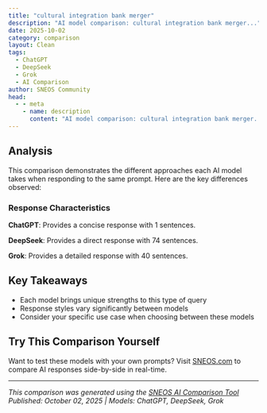 ```yaml
---
title: "cultural integration bank merger"
description: "AI model comparison: cultural integration bank merger..."
date: 2025-10-02
category: comparison
layout: Clean
tags:
  - ChatGPT
  - DeepSeek
  - Grok
  - AI Comparison
author: SNEOS Community
head:
  - - meta
    - name: description
      content: "AI model comparison: cultural integration bank merger..."
---
```


<ChatComparison
  title="cultural integration bank merger"
  prompt="cultural integration bank merger"
  :responses='{
    "ChatGPT": "Error calling OpenAI API.",
    "DeepSeek": "Of course. This is a critical topic. A bank merger is far more than a financial transaction; it\u0027s a fusion of two distinct corporate cultures. When cultural integration is mismanaged, it can lead to the failure of the entire merger, even if the financials are perfect.\n\nHere is a comprehensive breakdown of cultural integration in a bank merger, covering the challenges, strategies, and best practices.\n\n---\n\n### **The Core Challenge: Why Culture is the Make-or-Break Factor**\n\nBanks have deeply ingrained cultures shaped by their history, leadership, and business models. Common cultural dichotomies in mergers include:\n\n*   **Conservative vs. Entrepreneurial:** A traditional, risk-averse bank merging with an innovative, fast-moving fintech or challenger bank.\n*   **Sales-Driven vs. Service-Driven:** A bank focused on aggressive sales targets merging with one priding itself on deep, long-term client relationships.\n*   **Centralized vs. Decentralized:** A top-down, hierarchical institution merging with one that empowers local branches and teams.\n*   **Legacy vs. Modern:** A bank with older systems and a long-tenured workforce merging with a digitally-native, younger organization.\n\nWhen these cultures clash, the results are often:\n*   **Talent Drain:** Key employees leave, taking institutional knowledge and client relationships with them.\n*   **Low Morale \u0026 Productivity:** Uncertainty, \u0022us vs. them\u0022 mentalities, and resistance to change cripple efficiency.\n*   **Customer Attrition:** Inconsistent service and internal confusion lead to a poor customer experience.\n*   **Failure to Realize Synergies:** The projected cost savings and revenue enhancements never materialize due to internal friction.\n\n---\n\n### **A Phased Strategy for Successful Cultural Integration**\n\nSuccessful integration is a deliberate, ongoing process, not a one-time event.\n\n#### **Phase 1: Pre-Merger Due Diligence (The \u0022Discovery\u0022 Phase)**\n\n*   **Conduct a Cultural Assessment:** Don\u0027t guess. Use employee surveys, focus groups, and interviews to map the core values, behaviors, and working styles of both organizations.\n*   **Identify Cultural Risks \u0026 Synergies:** Where are the biggest potential clashes? Where are there surprising alignments? This must be a formal part of the merger feasibility analysis.\n*   **Develop the \u0022To-Be\u0022 Culture Vision:** Leadership must collaboratively define the desired culture of the combined entity. Is it a blend, or will one culture dominate? This vision must be clear and compelling.\n\n#### **Phase 2: Day 1 to 100 (The \u0022Execution\u0022 Phase)**\n\nThis is the most critical and volatile period.\n\n*   **Communicate Relentlessly:**\n    *   **Be Transparent:** Acknowledge the cultural differences openly. Explain the \u0022why\u0022 behind the merger and the vision for the future culture.\n    *   **Be Consistent:** Use multiple channels (town halls, intranet, emails, team meetings) to repeat the same core messages.\n    *   **Listen:** Create feedback mechanisms for employees to voice concerns and ask questions.\n\n*   **Establish Integration Teams:** Form cross-functional teams with members from *both* legacy organizations. Their mandate is to tackle integration challenges, fostering collaboration and breaking down silos.\n\n*   **Lead from the Front:**\n    *   **Executive Alignment:** The top leadership team must be unified and model the desired \u0022to-be\u0022 behaviors.\n    *   **Visible Leaders:** Managers and leaders should be highly visible, accessible, and actively managing their teams through the transition.\n\n*   **Make Symbolic and Structural Changes:**\n    *   **Branding \u0026 Office Space:** How will physical spaces and branding reflect the new entity?\n    *   **Performance Management:** Align performance metrics and incentives with the new cultural goals.\n    *   **Key Appointments:** Carefully select leaders for critical roles to demonstrate a commitment to the new culture (e.g., appointing a leader from the smaller bank to a key role can signal a true merger of equals).\n\n#### **Phase 3: 100 Days and Beyond (The \u0022Embedding\u0022 Phase)**\n\n*   **Align Systems and Processes:** Standardize HR policies, IT platforms, and operational procedures. Culture is baked into these daily routines.\n*   **Invest in Training and Development:** Roll out programs to build the new skills and mindsets required by the future state.\n*   **Celebrate Quick Wins:** Recognize and reward teams and individuals who exemplify the new culture and achieve integration milestones.\n*   **Measure and Adapt:** Continuously track cultural integration through pulse surveys, turnover rates, and employee engagement scores. Be prepared to adjust the approach.\n\n---\n\n### **Best Practices and Real-World Examples**\n\n#### **What to Do (Best Practices):**\n\n1.  **Start Early:** Culture work begins during due diligence, not after the deal is signed.\n2.  **Treat it as a Business Priority:** Assign a dedicated executive (e.g., a Chief Integration Officer) to own the cultural integration process.\n3.  **Be Fair and Equitable:** Avoid an \u0022acquirer vs. acquired\u0022 mentality. Use neutral language like \u0022legacy Bank A\u0022 and \u0022legacy Bank B.\u0022\n4.  **Focus on Customers:** Use the common goal of \u0022serving our customers better\u0022 as a unifying North Star.\n\n#### **What Not to Do (Common Pitfalls):**\n\n*   **Imposing a Culture:** Forcing one culture onto the other creates resentment and resistance.\n*   **Under-Communicating:** A communication vacuum will be filled with rumors and fear.\n*   **Ignoring the \u0022Soft Stuff\u0022:** Dismissing culture as \u0022fluffy\u0022 is the fastest way to derail the merger.\n*   **Rushing the Process:** Cultural integration takes years, not months.\n\n#### **Hypothetical Case Study: \u0022Legacy Trust Bank\u0022 merges with \u0022Finova Tech Bank\u0022**\n\n*   **Challenge:** Legacy Trust is conservative, hierarchical, and relationship-focused. Finova is agile, flat, and product-innovation-focused.\n*   **Successful Integration Strategy:**\n    *   **Vision:** Leadership defines the new culture as \u0022Relationship-Backed Innovation.\u0022\n    *   **Structure:** They create joint teams pairing Legacy\u0027s relationship managers with Finova\u0027s product developers to create new digital offerings for existing clients.\n    *   **Symbolism:** They adopt Finova\u0027s modern tech but keep the trusted Legacy Trust brand name.\n    *   **Training:** Legacy employees get training on agile methodologies; Finova employees get training on complex regulatory compliance.\n*   **Result:** The merged bank leverages its stable client base to rapidly deploy innovative products, capturing a new market segment.\n\n### **Conclusion**\n\nIn a bank merger, **culture is the operating system upon which the financial and strategic software runs.** A flawed or incompatible OS will cause the entire system to crash. A proactive, thoughtful, and well-resourced cultural integration plan is not an optional extra\u2014it is a fundamental requirement for achieving the promised value of the merger and building a thriving, unified institution for the future.",
    "Grok": "Cultural integration in the context of a bank merger refers to the process of blending the distinct corporate cultures, values, beliefs, and behaviors of two or more banking institutions into a cohesive and unified entity. Mergers and acquisitions (M\u0026A) in the banking sector often face significant challenges due to differences in organizational culture, which can impact employee morale, customer satisfaction, and overall success of the merger.\n\nHere are some key aspects and considerations for cultural integration during a bank merger:\n\n### 1. **Understanding Cultural Differences**\n   - **Assessment:** Before integration, both banks must assess their respective cultures, identifying similarities and differences in leadership styles, communication patterns, decision-making processes, and customer engagement approaches.\n   - **Values and Vision:** Determine whether the banks share a common vision and values (e.g., customer-centricity, innovation, or risk management) or if there are fundamental differences that need to be reconciled.\n\n### 2. **Importance of Cultural Integration**\n   - **Employee Retention and Engagement:** A lack of cultural alignment can lead to employee dissatisfaction, reduced productivity, and high turnover rates.\n   - **Customer Experience:** Cultural clashes can affect how employees interact with customers, potentially leading to inconsistent service or loss of trust.\n   - **Operational Efficiency:** Differences in work processes and attitudes can create friction, slowing down integration and synergy realization.\n\n### 3. **Strategies for Effective Cultural Integration**\n   - **Leadership Alignment:** Ensure that leaders from both banks are aligned on the vision for the merged entity and act as role models for the new culture. Appointing a leadership team that represents both organizations can foster trust.\n   - **Communication:** Transparent and frequent communication is critical to address uncertainties, clarify expectations, and build trust among employees and stakeholders.\n   - **Employee Involvement:** Engage employees at all levels through workshops, town halls, and feedback mechanisms to ensure they feel valued and included in the integration process.\n   - **Training and Development:** Provide cultural sensitivity training and programs to help employees understand and adapt to the new organizational culture.\n   - **Unified Policies and Practices:** Harmonize HR policies, performance metrics, and operational practices (e.g., risk management, customer service protocols) to create a consistent employee experience.\n\n### 4. **Challenges in Cultural Integration**\n   - **Resistance to Change:** Employees may resist adopting new values or ways of working due to loyalty to their original organization or fear of redundancy.\n   - **Geographical and Regional Differences:** If the merging banks operate in different regions or countries, cultural integration may be complicated by local customs, languages, and regulatory environments.\n   - **Power Dynamics:** One bank may dominate the merger process, leading to perceptions of inequality or loss of identity for the smaller or acquired entity.\n\n### 5. **Case Studies and Examples**\n   - **Bank of America and Merrill Lynch (2008):** The merger faced cultural challenges due to differences between Bank of America\u2019s commercial banking culture and Merrill Lynch\u2019s investment banking ethos. Issues such as compensation structures and risk appetites led to talent loss and integration difficulties.\n   - **JPMorgan Chase and Bank One (2004):** This merger was more successful due to deliberate efforts to align cultures, including strong leadership communication and a focus on integrating systems and staff effectively.\n\n### 6. **Best Practices**\n   - **Due Diligence:** Conduct a cultural due diligence during the pre-merger phase to anticipate potential conflicts.\n   - **Integration Teams:** Form cross-functional teams dedicated to cultural integration, with representation from both banks.\n   - **Celebrate Wins Together:** Highlight combined successes early on to build a sense of unity and shared purpose.\n   - **Monitor and Adapt:** Continuously assess cultural integration through employee surveys and performance metrics, adjusting strategies as needed.\n\n### 7. **Role of Technology**\n   - Technology can aid cultural integration by standardizing processes and communication platforms. For instance, adopting a unified digital banking platform or collaboration tool can help align employees and reduce operational friction.\n\n### Conclusion\nCultural integration is often cited as one of the most critical yet overlooked aspects of a bank merger. While financial and operational integration are tangible and measurable, cultural integration is more nuanced and requires sustained effort over time. Successful cultural integration can lead to a stronger, more competitive institution, while failure to address cultural issues can result in long-term damage to employee morale, customer relationships, and financial performance. Prioritizing people and culture alongside strategy and systems is essential for a seamless merger."
  }'
  published-date="13:47"
/>

## Analysis

This comparison demonstrates the different approaches each AI model takes when responding to the same prompt. Here are the key differences observed:

### Response Characteristics

**ChatGPT**: Provides a concise response with 1 sentences. 

**DeepSeek**: Provides a direct response with 74 sentences. 

**Grok**: Provides a detailed response with 40 sentences. 

## Key Takeaways

- Each model brings unique strengths to this type of query
- Response styles vary significantly between models
- Consider your specific use case when choosing between these models

## Try This Comparison Yourself

Want to test these models with your own prompts? Visit [SNEOS.com](https://sneos.com) to compare AI responses side-by-side in real-time.

---

*This comparison was generated using the [SNEOS AI Comparison Tool](https://sneos.com)*
*Published: October 02, 2025 | Models: ChatGPT, DeepSeek, Grok*
